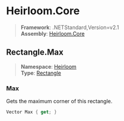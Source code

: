 # Heirloom.Core

> **Framework**: .NETStandard,Version=v2.1  
> **Assembly**: [Heirloom.Core][0]  

## Rectangle.Max

> **Namespace**: [Heirloom][0]  
> **Type**: [Rectangle][1]  

### Max

Gets the maximum corner of this rectangle.

```cs
Vector Max { get; }
```

[0]: ../Heirloom.Core.md
[1]: Heirloom.Rectangle.md
